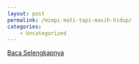 ```yaml
---
layout: post
permalink: /mimpi-mati-tapi-masih-hidup/
categories:
    - Uncategorized
---
```


[Baca Selengkapnya](/02)